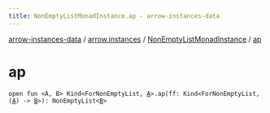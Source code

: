 ```yaml
---
title: NonEmptyListMonadInstance.ap - arrow-instances-data
---
```


[arrow-instances-data](../../index.html) / [arrow.instances](../index.html) / [NonEmptyListMonadInstance](index.html) / [ap](./ap.html)

# ap

`open fun <A, B> Kind<ForNonEmptyList, `[`A`](ap.html#A)`>.ap(ff: Kind<ForNonEmptyList, (`[`A`](ap.html#A)`) -> `[`B`](ap.html#B)`>): NonEmptyList<`[`B`](ap.html#B)`>`